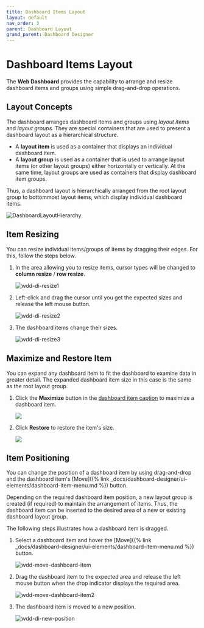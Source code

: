 ```yaml
---
title: Dashboard Items Layout
layout: default
nav_order: 3
parent: Dashboard Layout
grand_parent: Dashboard Designer
---
```

# Dashboard Items Layout
The **Web Dashboard** provides the capability to arrange and resize dashboard items and groups using simple drag-and-drop operations.

## Layout Concepts
The dashboard arranges dashboard items and groups using _layout items_ and _layout groups_. They are special containers that are used to present a dashboard layout as a hierarchical structure.
* A **layout item** is used as a container that displays an individual dashboard item.
* A **layout group** is used as a container that is used to arrange layout items (or other layout groups) either horizontally or vertically. At the same time, layout groups are used as containers that display dashboard item groups.

Thus, a dashboard layout is hierarchically arranged from the root layout group to bottommost layout items, which display individual dashboard items.

![DashboardLayoutHierarchy](/assets/images/dashboards/img25963.png)

## Item Resizing
You can resize individual items/groups of items by dragging their edges. For this, follow the steps below.
1. In the area allowing you to resize items, cursor types will be changed to **column resize** / **row resize**.
	
	![wdd-di-resize1](/assets/images/dashboards/img126142.png)
2. Left-click and drag the cursor until you get the expected sizes and release the left mouse button.
	
	![wdd-di-resize2](/assets/images/dashboards/img126143.png)
3. The dashboard items change their sizes.
	
	![wdd-di-resize3](/assets/images/dashboards/img126144.png)

## Maximize and Restore Item
You can expand any dashboard item to fit the dashboard to examine data in greater detail. The expanded dashboard item size in this case is the same as the root layout group.

1. Click the **Maximize** button in the [dashboard item caption](dashboard-item-caption.md) to maximize a dashboard item.

	![](/assets/images/dashboards/wdd-maximize-dashboard-item.png)

2. Click **Restore** to restore the item's size.

	![](/assets/images/dashboards/wdd-restore-dashboard-item.png)

## Item Positioning
You can change the position of a dashboard item by using drag-and-drop and the dashboard item's [Move]({% link _docs/dashboard-designer/ui-elements/dashboard-item-menu.md %}) button.

Depending on the required dashboard item position, a new layout group is created (if required) to maintain the arrangement of items. Thus, the dashboard item can be inserted to the desired area of a new or existing dashboard layout group.

The following steps illustrates how a dashboard item is dragged.
1. Select a dashboard item and hover the [Move]({% link _docs/dashboard-designer/ui-elements/dashboard-item-menu.md %}) button.
	
	![wdd-move-dashboard-item](/assets/images/dashboards/img126139.png)
2. Drag the dashboard item to the expected area and release the left mouse button when the drop indicator displays the required area.
	
	![wdd-move-dashboard-item2](/assets/images/dashboards/img126140.png)
3. The dashboard item is moved to a new position.
	
	![wdd-di-new-position](/assets/images/dashboards/img126141.png)